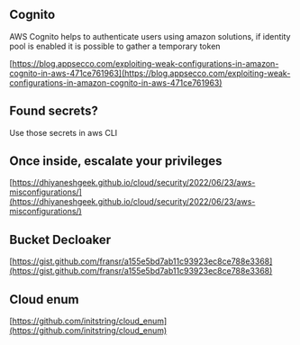 ## Cognito

AWS Cognito helps to authenticate users using amazon solutions, if identity pool is enabled it is possible to gather a temporary token

[https://blog.appsecco.com/exploiting-weak-configurations-in-amazon-cognito-in-aws-471ce761963](https://blog.appsecco.com/exploiting-weak-configurations-in-amazon-cognito-in-aws-471ce761963)

## Found secrets?

Use those secrets in aws CLI

## Once inside, escalate your privileges

[https://dhiyaneshgeek.github.io/cloud/security/2022/06/23/aws-misconfigurations/](https://dhiyaneshgeek.github.io/cloud/security/2022/06/23/aws-misconfigurations/)

## Bucket Decloaker

[https://gist.github.com/fransr/a155e5bd7ab11c93923ec8ce788e3368](https://gist.github.com/fransr/a155e5bd7ab11c93923ec8ce788e3368)

## Cloud enum

[https://github.com/initstring/cloud_enum](https://github.com/initstring/cloud_enum)